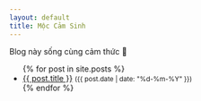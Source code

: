 ```yaml
---
layout: default
title: Mộc Cảm Sinh
---
```


Blog này sống cùng cảm thức 🌿

<ul>
  {% for post in site.posts %}
    <li>
      <a href="{{ post.url | relative_url }}">{{ post.title }}</a> <small>({{ post.date | date: "%d-%m-%Y" }})</small>
    </li>
  {% endfor %}
</ul>
